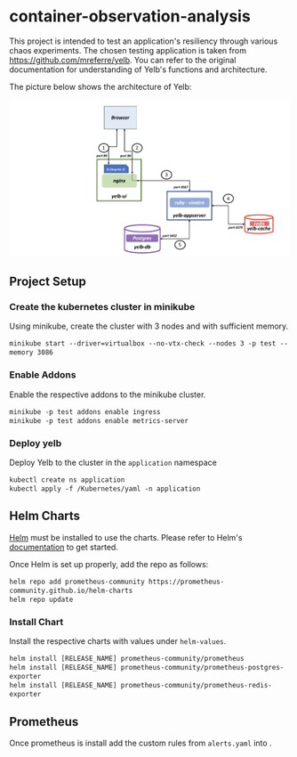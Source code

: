# container-observation-analysis
This project is intended to test an application's resiliency through various chaos experiments. The chosen testing application is taken from
https://github.com/mreferre/yelb. You can refer to the original documentation for understanding of Yelb's functions and architecture.

The picture below shows the architecture of Yelb:

![yelb-architecture](images/yelb-architecture.png)

## Project Setup

### Create the kubernetes cluster in minikube
Using minikube, create the cluster with 3 nodes and with sufficient memory.

```console
minikube start --driver=virtualbox --no-vtx-check --nodes 3 -p test --memory 3086
```

### Enable Addons
Enable the respective addons to the minikube cluster.

```console
minikube -p test addons enable ingress
minikube -p test addons enable metrics-server
```

### Deploy yelb 
Deploy Yelb to the cluster in the `application` namespace

```console
kubectl create ns application
kubectl apply -f /Kubernetes/yaml -n application
```

## Helm Charts
[Helm](https://helm.sh) must be installed to use the charts.
Please refer to Helm's [documentation](https://helm.sh/docs/) to get started.

Once Helm is set up properly, add the repo as follows:
```console
helm repo add prometheus-community https://prometheus-community.github.io/helm-charts
helm repo update
```

### Install Chart
Install the respective charts with values under `helm-values`.

```console
helm install [RELEASE_NAME] prometheus-community/prometheus
helm install [RELEASE_NAME] prometheus-community/prometheus-postgres-exporter
helm install [RELEASE_NAME] prometheus-community/prometheus-redis-exporter
```
## Prometheus
Once prometheus is install add the custom rules from `alerts.yaml` into  .
